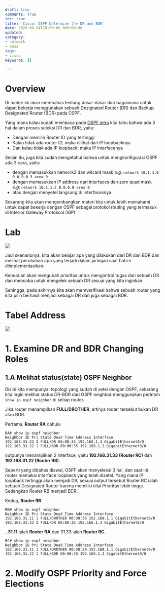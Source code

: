 ```yaml
---
draft: true
comments: true
toc: true
title: 'Cisco: OSPF Determine the DR and BDR'
date: 2020-08-24T18:00:00.000+00:00
updated: 
category:
- network
- ensa
tags:
- cisco
keywords: []

---
```

# **Overview**

Di materi ini akan membahas tentang dasar-dasar dari bagaimana untuk dapat bekerja menggunakan sebuah Designated Router (DR) dan Backup Designated Router (BDR) pada OSPF.

Yang mana kalau sudah membaca pada [OSPF intro](https://8log.js.org/2020/08/22/network/cisco-ospf-intro/) kita tahu bahwa ada 3 hal dalam proses seleksi DR dan BDR, yaitu:

* Dengan memilih Router ID yang tertinggi
* Kalau tidak ada router ID, maka dilihat dari IP loopbacknya
* Dan kalau tidak ada IP loopback, maka IP Interfacenya

Selain itu, juga kita sudah mengetahui bahwa untuk mengkonfigurasi OSPF ada 3 cara, yaitu:

* dengan memasukkan network2 dan wilcard mask _e.g:_ `network 10.1.1.0 0 0.0.0.3 area 0`
* dengan memasukkan IP address dari interfaces dan zero quad mask _e.g:_ `network 10.1.1.2 0.0.0.0 area 0`
* atau dengan menyetel langsung di interfacesnya 

Sekarang kita akan mengembangkan materi kita untuk lebih memahami untuk dapat bekerja dengan OSPF sebagai protokol routing yang termasuk di Interior Gateway Protokcol (IGP).

# **Lab**

![](/images/2020-06-09-min-21-44-36.png)

Jadi skenarionya, kita akan belajar apa yang dilakukan dari DR dan BDR dan melihat perubahan apa yang terjadi dalam jaringan saat hal ini diimplementasikan. 

Kemudian akan mengubah prioritas untuk mengontrol tugas dari sebuah DR dan mencoba untuk mengelek sebuah DR sesuai yang kita inginkan.

Sehingga, pada akhirnya kita akan memverifikasi bahwa sebuah router yang kita pilih berhasil menjadi sebagai DR dan juga sebagai BDR.

# **Tabel Address**

![](/images/2020-07-09-sen-00-53-03.png)

# **1. Examine DR and BDR Changing Roles**

## 1.A Melihat status(state) OSPF Neighbor

Disini kita mempunyai topologi yang sudah di setel dengan OSPF, sekarang kita ingin melihat status DR-BDR dari OSPF neighbor menggunakan perintah `show ip ospf neighbor` di setiap router.

Jika router menampilkan **FULL/DROTHER**, artinya router tersebut bukan DR atau BDR.

Pertama, **Router RA** dahulu

    RA# show ip ospf neighbor
    Neighbor ID Pri State Dead Time Address Interface
    192.168.31.33 2 FULL/DR 00:00:35 192.168.1.3 GigabitEthernet0/0
    192.168.31.22 1 FULL/BDR 00:00:35 192.168.1.2 GigabitEthernet0/0

outpunya menampilkan 2 interface, yaitu **192.168.31.33 (Router RC)** dan **192.168.31.22 (Router RB)**.

Seperti yang dibahas diawal, OSPF akan menyeleksi 3 hal, dan saat ini router memakai interface loopback yang telah disetel. Yang mana IP loopback tertinggi akan menjadi DR, sesuai output tersebut Router RC ialah sebuah Designated Router karena memiliki nilai Prioritas lebih tinggi. Sedangkan Router RB menjadi BDR.

Kedua, **Router RB**

    RB# show ip ospf neighbor
    Neighbor ID Pri State Dead Time Address Interface
    192.168.31.11 1 FULL/DROTHER 00:00:36 192.168.1.1 GigabitEthernet0/0
    192.168.31.33 2 FULL/DR 00:00:36 192.168.1.3 GigabitEthernet0/0

**..31.11** ialah **Router** **RA** dan 31.33 ialah **Router RC**.

    RC# show ip ospf neighbor
    Neighbor ID Pri State Dead Time Address Interface
    192.168.31.11 1 FULL/DROTHER 00:00:39 192.168.1.1 GigabitEthernet0/0
    192.168.31.22 1 FULL/BDR 00:00:38 192.168.1.2 GigabitEthernet0/0

# **2. Modify OSPF Priority and Force Elections**